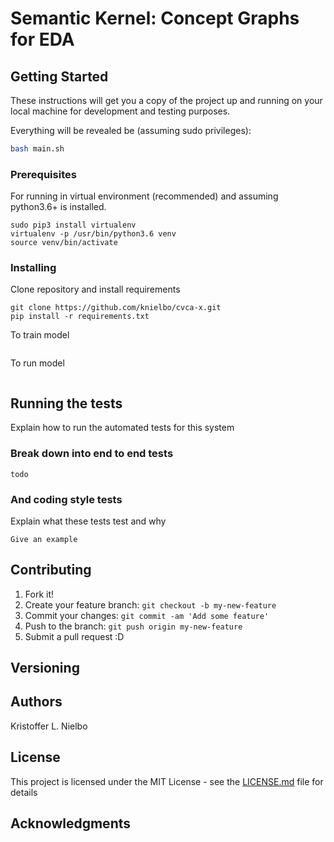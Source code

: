 # Semantic Kernel: Concept Graphs for EDA #

## Getting Started

These instructions will get you a copy of the project up and running on your local machine for development and testing purposes.

Everything will be revealed be (assuming sudo privileges):

```bash
bash main.sh
```


### Prerequisites

For running in virtual environment (recommended) and assuming python3.6+ is installed.

```
sudo pip3 install virtualenv
virtualenv -p /usr/bin/python3.6 venv
source venv/bin/activate
```

### Installing

Clone repository and install requirements

```
git clone https://github.com/knielbo/cvca-x.git
pip install -r requirements.txt
```

To train model

```

```

To run model

```

```


## Running the tests

Explain how to run the automated tests for this system

### Break down into end to end tests

```
todo
```

### And coding style tests

Explain what these tests test and why

```
Give an example
```


## Contributing

1. Fork it!
2. Create your feature branch: `git checkout -b my-new-feature`
3. Commit your changes: `git commit -am 'Add some feature'`
4. Push to the branch: `git push origin my-new-feature`
5. Submit a pull request :D

## Versioning


## Authors
Kristoffer L. Nielbo  

## License

This project is licensed under the MIT License - see the [LICENSE.md](LICENSE.md) file for details

## Acknowledgments